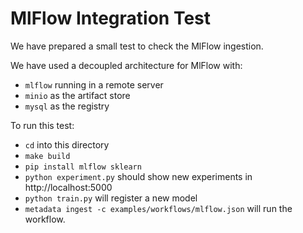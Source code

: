 # MlFlow Integration Test

We have prepared a small test to check the MlFlow ingestion.

We have used a decoupled architecture for MlFlow with:
- `mlflow` running in a remote server
- `minio` as the artifact store
- `mysql` as the registry

To run this test:

- `cd` into this directory
- `make build`
- `pip install mlflow sklearn`
- `python experiment.py` should show new experiments in http://localhost:5000
- `python train.py` will register a new model
- `metadata ingest -c examples/workflows/mlflow.json` will run the workflow.
